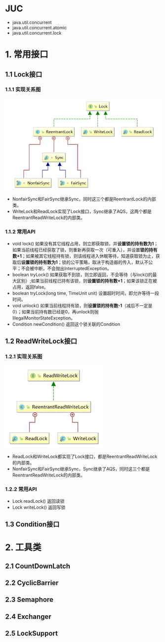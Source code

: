 # JUC

- java.util.concurrent
- java.util.concurrent.atomic
- java.util.concurrent.lock

# 1. 常用接口

## 1.1 Lock接口

### 1.1.1 实现关系图

![image-20210401110317135](images\Lock实现类.png)

- NonfairSync和FairSync继承Sync，同时这三个都是ReentrantLock的内部类。
- WriteLock和ReadLock实现了Lock接口，Sync继承了AQS，这两个都是ReentrantReadWriteLock的内部类。

### 1.1.2 常用API

- void lock() 如果没有其它线程占用，则立即获取锁，并**设置锁的持有数为1**；如果当前线程已经获取了锁，则重新再获取一次（可重入），并设置**锁的持有数+1**；如果被其它线程持有锁，则该线程进入休眠等待，知道获取锁为止，获取后**设置锁的持有数为1**；锁的公平策略，取决于构造器的传入，默认不公平；不会被中断，不会抛出InterruptedException。
- boolean tryLock() 如果获取不到锁，则立即返回，不会等待（与lock()的最大区别）;如果当前线程已持有该锁，则**设置锁的持有数+1**；如果该锁正在被占用，返回false。
- boolean tryLock(long time, TimeUnit unit) 设置超时时间，即允许等待一段时间。
- void unlock() 如果当前线程持有锁，则**设置锁的持有数-1**（减后不一定是0）；如果当前持有数已经是0，再unlock则抛IllegalMonitorStateException。
- Condition newCondition() 返回这个锁关联的Condition

## 1.2 ReadWriteLock接口

### 1.2.1 实现关系图

![image-20210401111133163](images\ReadWriteLock实现类.png)

- ReadLock和WriteLock都实现了Lock接口，都是ReentrantReadWriteLock的内部类。
- NonfairSync和FairSync继承Sync，Sync继承了AQS，同时这三个都是ReentrantReadWriteLock的内部类。

### 1.2.2 常用API

- Lock readLock() 返回读锁
- Lock writeLock() 返回写锁

## 1.3 Condition接口

# 2. 工具类

## 2.1 CountDownLatch

## 2.2 CyclicBarrier

## 2.3 Semaphore

## 2.4 Exchanger

## 2.5 LockSupport

















